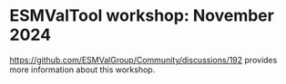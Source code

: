# ESMValTool workshop: November 2024

https://github.com/ESMValGroup/Community/discussions/192
provides more information about this workshop.
